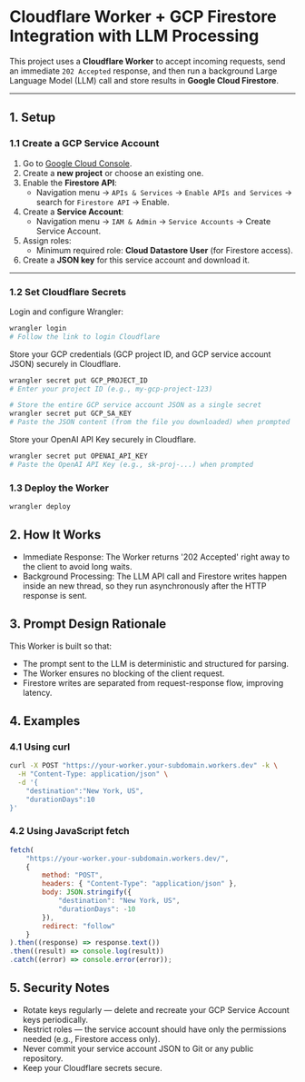 # Cloudflare Worker + GCP Firestore Integration with LLM Processing

This project uses a **Cloudflare Worker** to accept incoming requests, send an immediate `202 Accepted` response, and then run a background Large Language Model (LLM) call and store results in **Google Cloud Firestore**.

---

## 1. Setup

### 1.1 Create a GCP Service Account
1. Go to [Google Cloud Console](https://console.cloud.google.com/).
2. Create a **new project** or choose an existing one.
3. Enable the **Firestore API**:
   - Navigation menu → `APIs & Services` → `Enable APIs and Services` → search for `Firestore API` → Enable.
4. Create a **Service Account**:
   - Navigation menu → `IAM & Admin` → `Service Accounts` → Create Service Account.
5. Assign roles:
   - Minimum required role: **Cloud Datastore User** (for Firestore access).
6. Create a **JSON key** for this service account and download it.

---

### 1.2 Set Cloudflare Secrets
Login and configure Wrangler:
```bash
wrangler login
# Follow the link to login Cloudflare
```

Store your GCP credentials (GCP project ID, and GCP service account JSON) securely in Cloudflare.
```bash
wrangler secret put GCP_PROJECT_ID
# Enter your project ID (e.g., my-gcp-project-123)

# Store the entire GCP service account JSON as a single secret
wrangler secret put GCP_SA_KEY
# Paste the JSON content (from the file you downloaded) when prompted
```

Store your OpenAI API Key securely in Cloudflare.
```bash
wrangler secret put OPENAI_API_KEY
# Paste the OpenAI API Key (e.g., sk-proj-...) when prompted
```

### 1.3 Deploy the Worker
```bash
wrangler deploy
```

## 2. How It Works
- Immediate Response: The Worker returns '202 Accepted' right away to the client to avoid long waits.
- Background Processing: The LLM API call and Firestore writes happen inside an new thread, so they run asynchronously after the HTTP response is sent.

## 3. Prompt Design Rationale
This Worker is built so that:
- The prompt sent to the LLM is deterministic and structured for parsing.
- The Worker ensures no blocking of the client request.
- Firestore writes are separated from request-response flow, improving latency.

## 4. Examples
### 4.1 Using curl
```bash
curl -X POST "https://your-worker.your-subdomain.workers.dev" -k \
  -H "Content-Type: application/json" \
  -d '{
    "destination":"New York, US",
    "durationDays":10
}'
```

### 4.2 Using JavaScript fetch
```js
fetch(
    "https://your-worker.your-subdomain.workers.dev/",
    {
        method: "POST",
        headers: { "Content-Type": "application/json" },
        body: JSON.stringify({
            "destination": "New York, US",
            "durationDays": -10
        }),
        redirect: "follow"
    }
).then((response) => response.text())
.then((result) => console.log(result))
.catch((error) => console.error(error));
```

## 5. Security Notes
- Rotate keys regularly — delete and recreate your GCP Service Account keys periodically.
- Restrict roles — the service account should have only the permissions needed (e.g., Firestore access only).
- Never commit your service account JSON to Git or any public repository.
- Keep your Cloudflare secrets secure.